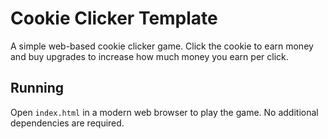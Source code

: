 # Cookie Clicker Template

A simple web-based cookie clicker game. Click the cookie to earn money and buy upgrades to increase how much money you earn per click.

## Running

Open `index.html` in a modern web browser to play the game. No additional dependencies are required.
